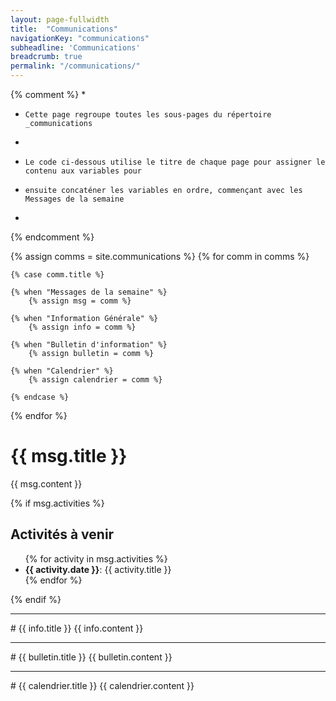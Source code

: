 ```yaml
---
layout: page-fullwidth
title:  "Communications"  
navigationKey: "communications"
subheadline: 'Communications'
breadcrumb: true
permalink: "/communications/"
---
```


{% comment %} 
*
*     Cette page regroupe toutes les sous-pages du répertoire _communications
* 
*     Le code ci-dessous utilise le titre de chaque page pour assigner le contenu aux variables pour 
*     ensuite concaténer les variables en ordre, commençant avec les Messages de la semaine
*
{% endcomment %}

{% assign comms = site.communications  %}
{% for comm in comms %}

    {% case comm.title %}

    {% when "Messages de la semaine" %}
        {% assign msg = comm %}

    {% when "Information Générale" %}
        {% assign info = comm %}

    {% when "Bulletin d'information" %}
        {% assign bulletin = comm %}

    {% when "Calendrier" %}
        {% assign calendrier = comm %}

    {% endcase %}
{% endfor %} 


<!-- Message de la semaine -->
# {{ msg.title }}
{{ msg.content }}

{% if msg.activities %}
<h2 class="b15">Activités à venir</h2>
<ul>
    {% for activity in msg.activities %}
<li><b>{{ activity.date }}</b>: {{ activity.title }}</li>
    {% endfor %}
</ul>
{% endif %} 

<hr />
<!-- Information  -->
# {{ info.title }}
{{ info.content }}

<hr />
<!-- Bulletin -->
# {{ bulletin.title }}
{{ bulletin.content }}

<hr />
<!-- Calendrier -->
# {{ calendrier.title }}
{{ calendrier.content }}



